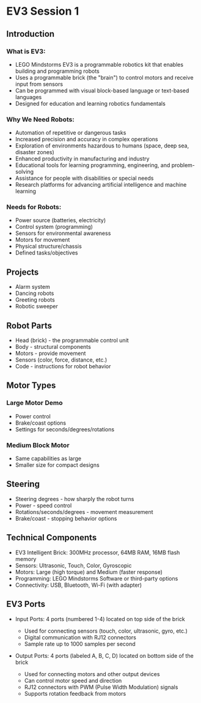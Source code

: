 # EV3 Session 1

## Introduction

### What is EV3:
- LEGO Mindstorms EV3 is a programmable robotics kit that enables building and programming robots
- Uses a programmable brick (the "brain") to control motors and receive input from sensors
- Can be programmed with visual block-based language or text-based languages
- Designed for education and learning robotics fundamentals

### Why We Need Robots:
- Automation of repetitive or dangerous tasks
- Increased precision and accuracy in complex operations
- Exploration of environments hazardous to humans (space, deep sea, disaster zones)
- Enhanced productivity in manufacturing and industry
- Educational tools for learning programming, engineering, and problem-solving
- Assistance for people with disabilities or special needs
- Research platforms for advancing artificial intelligence and machine learning

### Needs for Robots:
- Power source (batteries, electricity)
- Control system (programming)
- Sensors for environmental awareness
- Motors for movement
- Physical structure/chassis
- Defined tasks/objectives

## Projects
- Alarm system
- Dancing robots
- Greeting robots
- Robotic sweeper

## Robot Parts
- Head (brick) - the programmable control unit
- Body - structural components
- Motors - provide movement
- Sensors (color, force, distance, etc.)
- Code - instructions for robot behavior

## Motor Types

### Large Motor Demo
- Power control
- Brake/coast options
- Settings for seconds/degrees/rotations

### Medium Block Motor
- Same capabilities as large
- Smaller size for compact designs

## Steering
- Steering degrees - how sharply the robot turns
- Power - speed control
- Rotations/seconds/degrees - movement measurement
- Brake/coast - stopping behavior options

## Technical Components
- EV3 Intelligent Brick: 300MHz processor, 64MB RAM, 16MB flash memory
- Sensors: Ultrasonic, Touch, Color, Gyroscopic
- Motors: Large (high torque) and Medium (faster response)
- Programming: LEGO Mindstorms Software or third-party options
- Connectivity: USB, Bluetooth, Wi-Fi (with adapter)

## EV3 Ports
- Input Ports: 4 ports (numbered 1-4) located on top side of the brick
  - Used for connecting sensors (touch, color, ultrasonic, gyro, etc.)
  - Digital communication with RJ12 connectors
  - Sample rate up to 1000 samples per second

- Output Ports: 4 ports (labeled A, B, C, D) located on bottom side of the brick
  - Used for connecting motors and other output devices
  - Can control motor speed and direction
  - RJ12 connectors with PWM (Pulse Width Modulation) signals
  - Supports rotation feedback from motors
